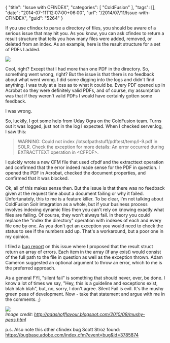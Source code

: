 {
	"title": "Issue with CFINDEX",
	"categories": [
		"ColdFusion"
	],
	"tags": [],
	"date": "2014-07-11T12:07:00+06:00",
	"url": "/2014/07/11/Issue-with-CFINDEX",
	"guid": "5264"
}

<p>
If you use cfindex to parse a directory of files, you should be aware of a serious issue that may hit you. As you know, you can ask cfindex to return a result structure that tells you how many files were added, removed, or deleted from an index. As an example, here is the result structure for a set of PDFs I added.
</p>
<!--more-->
<p>
<img src="https://static.raymondcamden.com/images/s117.png" />
</p>

<p>
Cool, right? Except that I had more than one PDF in the directory. So, something went wrong, right? But the issue is that there is no feedback about what went wrong. I did some digging into the logs and didn't find anything. I was truly at a loss as to what it could be. Every PDF opened up in Acrobat so they were definitely valid PDFs, and of course, my assumption was that if they weren't valid PDFs I would have certainly gotten some feedback.
</p>

<p>
I was wrong.
</p>

<p>
So, luckily, I got some help from Uday Ogra on the ColdFusion team. Turns out it was logged, just not in the log I expected. When I checked server.log, I saw this:
</p>

<blockquote>
WARNING: Could not index /lotsofpathstuff/pdftest/temp/I-9.pdf in SOLR. Check the exception for more details: An error occurred during EXTRACTTEXT operation in &lt;CFPDF&gt;.
</blockquote>

<p>
I quickly wrote a new CFM file that used cfpdf and the extracttext operation and confirmed that the error indeed made sense for the PDF in question. I opened the PDF in Acrobat, checked the document properties, and confirmed that it was blocked.
</p>

<p>
Ok, all of this makes sense then. But the issue is that there was no feedback given at the request time about a document failing or why it failed. Unfortunately, this to me is a feature killer. To be clear, I'm not talking about ColdFusion Solr integration as a whole, but if your business process involves indexing dynamic files then you can't rely on knowing exactly what files are failing. Of course, they won't always fail. In theory you could replace the "index the directory" operation with indexes of each and every file one by one. As you don't get an exception you would need to check the status to see if the numbers add up. That's a workaround, but a poor one in my opinion.
</p>

<p>
I filed a <a href="https://bugbase.adobe.com/index.cfm?event=bug&id=3787621">bug report</a> on this issue where I proposed that the result struct return an array of errors. Each item in the array (if any exist) would consist of the full path to the file in question as well as the exception thrown. Adam Cameron suggested an optional argument to throw an error, which to me is the preferred approach.
</p>

<p>
As a general FYI, "silent fail" is something that should never, ever, be done. I know a lot of times we say, "Hey, this is a guideline and exceptions exist, blah blah blah", but, no, sorry, I don't agree. Silent Fail is evil. It's the mushy green peas of development. Now - take that statement and argue with me in the comments. ;)
</p>

<p>
<img src="https://static.raymondcamden.com/images/SAM_3213.JPG" /><br/>
<i>Image credit: <a href="http://adashofflavour.blogspot.com/2010/08/mushy-peas.html">http://adashofflavour.blogspot.com/2010/08/mushy-peas.html</a></i>
</p>

<p>
p.s. Also note this other cfindex bug Scott Stroz found: <a href="https://bugbase.adobe.com/index.cfm?event=bug&id=3785874">https://bugbase.adobe.com/index.cfm?event=bug&id=3785874</a>
</p>